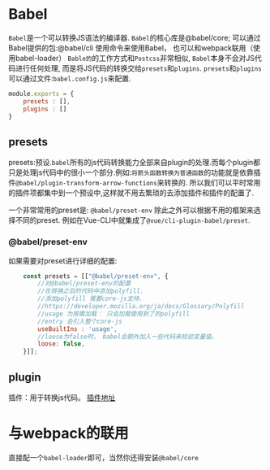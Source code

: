 # Babel
`Babel`是一个可以转换JS语法的编译器.
`Babel`的核心库是@babel/core;
可以通过Babel提供的包:@babel/cli 使用命令来使用Babel， 也可以和webpack联用（使用babel-loader）
`Bable的`的工作方式和`Postcss`非常相似, `Babel`本身不会对JS代码进行任何处理,
而是将JS代码的转换交给`presets`和`plugins`.
`presets`和`plugins`可以通过文件:`babel.config.js`来配置.

```js
module.exports = {
    presets : [],
    plugins : []
}
```

## presets
presets:预设.`babel`所有的js代码转换能力全部来自plugin的处理.而每个plugin都只是处理js代码中的很小一个部分.例如:`将箭头函数转换为普通函数`的功能就是依靠插件`@babel/plugin-transform-arrow-functions`来转换的.
所以我们可以平时常用的插件项都集中到一个预设中,这样就不用去繁琐的去添加插件和插件的配置了.

一个非常常用的preset是: `@babel/preset-env`
除此之外可以根据不用的框架来选择不同的preset.
例如在Vue-CLI中就集成了`@vue/cli-plugin-babel/preset`.

### @babel/preset-env
如果需要对preset进行详细的配置:
```js
    const presets = [["@babel/preset-env", {
        //对@babel/preset-env的配置
        //在转换之后的代码中添加polyfill.
        //添加polyfill 需要core-js支持.
        //https://developer.mozilla.org/ja/docs/Glossary/Polyfill
        //usage 为按需加载： 只会加载使用到了的polyfill
        //entry 会引入整个core-js
        useBuiltIns : 'usage',
        //loose为false时， babel会额外加入一些代码来校验变量值。
        loose: false,
    }]];

```

## plugin
插件：用于转换js代码。
[插件地址](https://www.babeljs.cn/docs/plugins-list)


# 与webpack的联用
直接配一个`babel-loader`即可，当然你还得安装`@babel/core`

